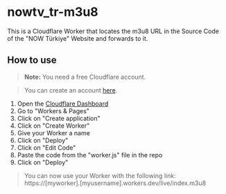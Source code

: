 # nowtv_tr-m3u8
This is a Cloudflare Worker that locates the m3u8 URL in the Source Code of the "NOW Türkiye" Website and forwards to it.

## How to use

> **Note:** You need a free Cloudflare account.

> You can create an account [here](https://dash.cloudflare.com/sign-up).

1. Open the [Cloudflare Dashboard](https://dash.cloudflare.com/)
2. Go to "Workers & Pages"
3. Click on "Create application"
4. Click on "Create Worker"
5. Give your Worker a name
6. Click on "Deploy"
7. Click on "Edit Code"
8. Paste the code from the "worker.js" file in the repo
9. Click on "Deploy"

> You can now use your Worker with the following link: 
> https://[myworker].[myusername].workers.dev/live/index.m3u8
